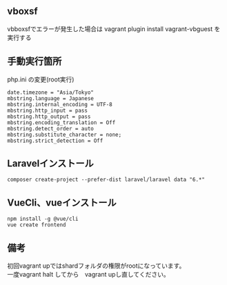 ## vboxsf
vbboxsfでエラーが発生した場合は
vagrant plugin install vagrant-vbguest
を実行する

## 手動実行箇所

php.ini の変更(root実行)
```text
date.timezone = "Asia/Tokyo"
mbstring.language = Japanese
mbstring.internal_encoding = UTF-8
mbstring.http_input = pass
mbstring.http_output = pass
mbstring.encoding_translation = Off
mbstring.detect_order = auto
mbstring.substitute_character = none;
mbstring.strict_detection = Off
```

## Laravelインストール

```text
composer create-project --prefer-dist laravel/laravel data "6.*"
```

## VueCli、vueインストール

```text
npm install -g @vue/cli
vue create frontend

```

## 備考
初回vagrant upではshardフォルダの権限がrootになっています。  
一度vagrant halt してから　vagrant upし直してください。  

